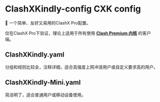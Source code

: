 # ClashXKindly-config CXK config
🌟 一个简单、友好又易用的ClashX Pro配置。

仅在ClashX Pro下验证，理论上适用于所有使用 [**Clash Premium 内核**](https://github.com/Dreamacro/clash/releases/tag/premium) 的客户端。



## ClashXKindly.yaml

分组和规则比较全，注释详细，适合高强度上网冲浪用户或自定义要求高的用户。



## ClashXKindly-Mini.yaml

简洁明了，适合普通用户或移动设备使用。
